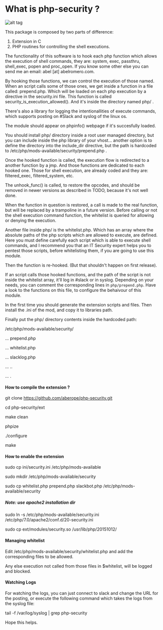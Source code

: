 # What is php-security ?

![alt tag](https://raw.githubusercontent.com/aberope/php-security/master/PHP%20Security%20Architecture%20(1).png)


This package is composed by two parts of difference:

1. Extension in C
2. PHP routines for controlling the shell executions.

The functionality of this software is to hook each php function which allows
the execution of shell commands, they are: system, exec, passthru, shell_exec,
popen and proc_open. If you know some other else you can send me an email:
abel [at] abelromero.com.

By hooking those functions, we can control the execution of those named.
When an script calls some of those ones, we get inside a function in a file
called: prepend.php. Which will be loaded on each php execution by a directive
in the security.ini file. This function is called security_is_execution_allowed().
And it's inside the directory named php/ .

There's also a library for logging the intentionallities of execute commands,
which supports posting on #Slack and syslog of the linux os.

The module should appear on phpinfo() webpage if it's succesfully loaded.

You should install php/ directory inside a root user managed directory,
but you can include inside the php library of your vhost... another option
is to define the directory into the include_dir directive, but the path is hardcoded to /etc/php/mods-available/security/prepend.php .

Once the hooked function is called, the execution flow is redirected to a 
another function by a jmp. And those functions
are dedicated to each hooked one. Those for shell execution, are already
coded and they are: filtered_exec, filtered_system, etc.

The unhook_func() is called, to restore the opcodes, and should be removed in newer versions as described in TODO, because it's not well done. 

When the function in question is restored, a call is made to the real function, but will be replaced by a trampoline in a future version. Before calling or not the shell execution command function, the whitelist is queried for allowing or denying the execution.

Another file inside php/ is the whitelist.php. Which has an array where
the absolute paths of the php scripts which are allowed to execute, are defined. Here you must define carefully each script
which is able to execute shell commands, and I recommend you that an IT Security expert helps you to pentest those scripts, before whitelisting them, if you are going to use this module.

Then the function is re-hooked. (But that shouldn't happen on first release).

If an script calls those hooked functions, and the path of the script is not
inside the whitelist array, it'll log in #slack or in syslog. Depending on your needs, you can comment the corresponding lines in `php/prepend.php`. Have a look to the functions on this file, to configure the behaivour of this module.

In the first time you should generate the extension scripts and files.
Then install the .ini of the mod, and copy it to libraries path.

Finally put the php/ directory contents inside the hardcoded path:

/etc/php/mods-available/security/

... prepend.php

... whitelist.php

... slacklog.php

... ..

... .


#### How to compile the extension ?

git clone https://github.com/aberope/php-security.git

cd php-security/ext

make clean

phpize

./configure

make

#### How to enable the extension

sudo cp ini/security.ini /etc/php/mods-available

sudo mkdir /etc/php/mods-available/security

sudo cp whitelist.php prepend.php slackbot.php /etc/php/mods-available/security

##### Note: use apache2 installation dir

sudo ln -s /etc/php/mods-available/security.ini /etc/php/7.0/apache2/conf.d/20-security.ini

sudo cp ext/modules/security.so /usr/lib/php/20151012/ 

#### Managing whitelist

Edit /etc/php/mods-available/security/whitelist.php and add the corresponding files to be allowed.

Any else execution not called from those files in $whitelist, will be logged and blocked.

#### Watching Logs

For watching the logs, you can just connect to slack and change the URL
for the posting, or execute the following command which takes the logs
from the syslog file:

tail -f  /var/log/syslog | grep php-security

Hope this helps.
